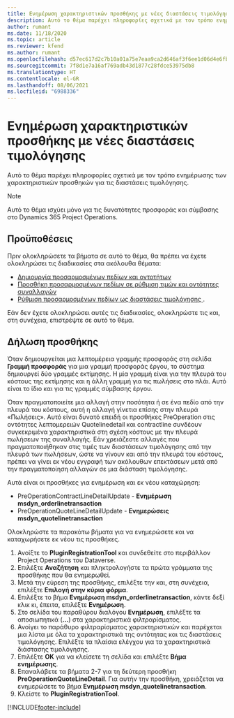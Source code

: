 ```yaml
---
title: Ενημέρωση χαρακτηριστικών προσθήκης με νέες διαστάσεις τιμολόγησης
description: Αυτό το θέμα παρέχει πληροφορίες σχετικά με τον τρόπο ενημέρωσης των χαρακτηριστικών προσθηκών για τις διαστάσεις τιμολόγησης.
author: rumant
ms.date: 11/18/2020
ms.topic: article
ms.reviewer: kfend
ms.author: rumant
ms.openlocfilehash: d57ec617d2c7b10a01a75e7eaa9ca2d646af3f6ee1d06d4e6fb228fc0533da27
ms.sourcegitcommit: 7f8d1e7a16af769adb43d1877c28fdce53975db8
ms.translationtype: HT
ms.contentlocale: el-GR
ms.lasthandoff: 08/06/2021
ms.locfileid: "6988336"
---
```

# <a name="update-plug-in-attributes-with-new-pricing-dimensions"></a>Ενημέρωση χαρακτηριστικών προσθήκης με νέες διαστάσεις τιμολόγησης

Αυτό το θέμα παρέχει πληροφορίες σχετικά με τον τρόπο ενημέρωσης των χαρακτηριστικών προσθηκών για τις διαστάσεις τιμολόγησης.

> [!NOTE]
> Αυτό το θέμα ισχύει μόνο για τις δυνατότητες προσφοράς και σύμβασης στο Dynamics 365 Project Operations.

## <a name="prerequisites"></a>Προϋποθέσεις
Πριν ολοκληρώσετε τα βήματα σε αυτό το θέμα, θα πρέπει να έχετε ολοκληρώσει τις διαδικασίες στα ακόλουθα θέματα:

  - [Δημιουργία προσαρμοσμένων πεδίων και οντοτήτων](create-custom-fields-entities-pricing-dimensions.md) 
  - [Προσθήκη προσαρμοσμένων πεδίων σε ρύθμιση τιμών και οντότητες συναλλαγών ](add-custom-fields-price-setup-transactional-entities.md)
  - [Ρύθμιση προσαρμοσμένων πεδίων ως διαστάσεις τιμολόγησης ](set-up-custom-fields-pricing-dimensions.md). 
  
Εάν δεν έχετε ολοκληρώσει αυτές τις διαδικασίες, ολοκληρώστε τις και, στη συνέχεια, επιστρέψτε σε αυτό το θέμα.

## <a name="register-a-plug-in"></a>Δήλωση προσθήκης
Όταν δημιουργείται μια λεπτομέρεια γραμμής προσφοράς στη σελίδα **Γραμμή προσφοράς** για μια γραμμή προσφοράς έργου, το σύστημα δημιουργεί δύο γραμμές εκτίμησης. Η μία γραμμή είναι για την πλευρά του κόστους της εκτίμησης και η άλλη γραμμή για τις πωλήσεις στο πλάι. Αυτό είναι το ίδιο και για τις γραμμές σύμβασης έργου.

Όταν πραγματοποιείτε μια αλλαγή στην ποσότητα ή σε ένα πεδίο από την πλευρά του κόστους, αυτή η αλλαγή γίνετια επίσης στην πλευρά «Πωλήσεις». Αυτό είναι δυνατό επειδή οι προσθήκες PreOperation στις οντότητες λεπτομερειών Quotelinedetail και contractline συνδέουν συγκεκριμένα χαρακτηριστικά στη σχέση κόστους με την πλευρά πωλήσεων της συναλλαγής. Εάν χρειάζεστε αλλαγές που πραγματοποιήθηκαν στις τιμές των διαστάσεων τιμολόγησης από την πλευρά των πωλήσεων, ώστε να γίνουν και από την πλευρά του κόστους, πρέπει να γίνει εκ νέου εγγραφή των ακόλουθων επεκτάσεων μετά από την πραγματοποίηση αλλαγών σε μια διάσταση τιμολόγησης.

Αυτά είναι οι προσθήκες για ενημέρωση και εκ νέου καταχώρηση:

- PreOperationContractLineDetailUpdate - **Ενημέρωση msdyn_orderlinetransaction**
- PreOperationQuoteLineDetailUpdate - **Ενημερώσεις msdyn_quotelinetransaction**

Ολοκληρώστε τα παρακάτω βήματα για να ενημερώσετε και να καταχωρήσετε εκ νέου τις προσθήκες.

1. Ανοίξτε το **PluginRegistrationTool** και συνδεθείτε στο περιβάλλον Project Operations του Dataverse.
2. Επιλέξτε **Αναζήτηση** και πληκτρολογήστε τα πρώτα γράμματα της προσθήκης που θα ενημερωθεί.
3. Μετά την εύρεση της προσθήκης, επιλέξτε την και, στη συνέχεια, επιλέξτε **Επιλογή στην κύρια φόρμα**.
4. Επιλέξτε το βήμα **Ενημέρωση msdyn_orderlinetransaction**, κάντε δεξί κλικ κι, έπειτα, επιλέξτε **Ενημέρωση**.
5. Στο σελίδα του παραθύρου διαλόγου **Ενημέρωση**, επιλέξτε τα αποσιωπητικά (**...**) στα χαρακτηριστικά φιλτραρίσματος.
6. Ανοίγει το παράθυρο φιλτραρίσματος χαρακτηριστικών και παρέχεται μια λίστα με όλα τα χαρακτηριστικά της οντότητας και τις διαστάσεις τιμολόγησης. Επιλέξτε τα πλαίσια ελέγχου για τα χαρακτηριστικά διάστασης τιμολόγησης.
7. Επιλέξτε **ΟΚ** για να κλείσετε τη σελίδα και επιλέξτε **Βήμα ενημέρωσης**.
8. Επαναλάβετε τα βήματα 2-7 για τη δεύτερη προσθήκη **PreOperationQuoteLineDetail**. Για αυτήν την προσθήκη, χρειάζεται να ενημερώσετε το βήμα **Ενημέρωση msdyn_quotelinetransaction**.
9. Κλείστε το **PluginRegistrationTool**.


[!INCLUDE[footer-include](../includes/footer-banner.md)]